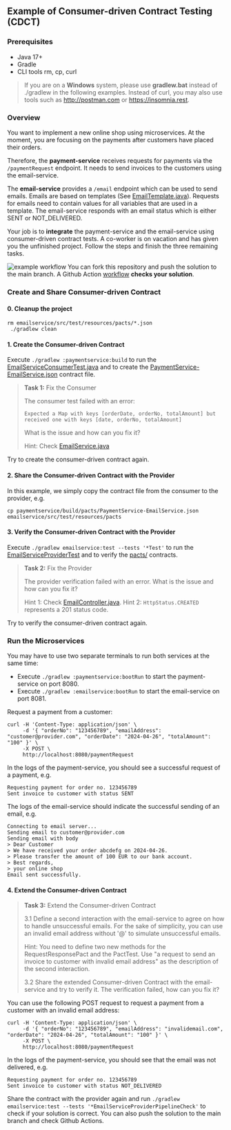 ## Example of Consumer-driven Contract Testing (CDCT)

### Prerequisites

- Java 17+
- Gradle
- CLI tools rm, cp, curl

> If you are on a **Windows** system, please use **gradlew.bat** instead of ./gradlew in the following examples. 
> Instead of curl, you may also use tools such as http://postman.com or https://insomnia.rest. 

### Overview

You want to implement a new online shop using microservices. 
At the moment, you are focusing on the payments after customers have placed their orders. 

Therefore, the **payment-service** receives requests for payments via the `/paymentRequest` endpoint. It needs to send invoices to the customers using the email-service.

The **email-service** provides a `/email` endpoint which can be used to send emails. Emails are based on templates (See [EmailTemplate.java](emailservice/src/main/java/com/github/kfoegen/cdct/emailservice/EmailTemplate.java)). Requests for emails need to contain values for all variables that are used in a template. The email-service responds with an email status which is either SENT or NOT_DELIVERED.

Your job is to **integrate** the payment-service and the email-service using consumer-driven contract tests. 
A co-worker is on vacation and has given you the unfinished project.
Follow the steps and finish the three remaining tasks. 

![example workflow](https://github.com/kfoegen/cdct/actions/workflows/pipeline.yaml/badge.svg)
You can fork this repository and push the solution to the main branch.
A Github Action [workflow](https://github.com/kfoegen/cdct/actions/workflows/pipeline.yaml) **checks your solution**.

### Create and Share Consumer-driven Contract

#### 0. Cleanup the project

```shell
rm emailservice/src/test/resources/pacts/*.json
 ./gradlew clean
```
#### 1. Create the Consumer-driven Contract

Execute `./gradlew :paymentservice:build` to run the [EmailServiceConsumerTest.java](paymentservice/src/test/java/com/github/kfoegen/cdct/paymentservice/email/EmailServiceConsumerTest.java) and to create the [PaymentService-EmailService.json](paymentservice/build/pacts/PaymentService-EmailService.json) contract file.

> **Task 1:** Fix the Consumer
> 
> The consumer test failed with an error:
> 
> ```Expected a Map with keys [orderDate, orderNo, totalAmount] but received one with keys [date, orderNo, totalAmount]```
>
> What is the issue and how can you fix it?
> 
> Hint: Check [EmailService.java](paymentservice/src/main/java/com/github/kfoegen/cdct/paymentservice/email/EmailService.java)
> 
Try to create the consumer-driven contract again.

#### 2. Share the Consumer-driven Contract with the Provider

In this example, we simply copy the contract file from the consumer to the provider, e.g. 
```shell
cp paymentservice/build/pacts/PaymentService-EmailService.json emailservice/src/test/resources/pacts
```

#### 3. Verify the Consumer-driven Contract with the Provider

Execute `./gradlew emailservice:test --tests '*Test'` to run the [EmailServiceProviderTest](emailservice/src/test/java/com/github/kfoegen/cdct/emailservice/EmailServiceProviderTest.java) and to verify the [pacts/](emailservice/src/test/resources/pacts/) contracts.

> **Task 2:** Fix the Provider
>
> The provider verification failed with an error. What is the issue and how can you fix it?
>
> Hint 1: Check [EmailController.java](emailservice/src/main/java/com/github/kfoegen/cdct/emailservice/EmailController.java). 
> Hint 2: `HttpStatus.CREATED` represents a 201 status code.

Try to verify the consumer-driven contract again.

### Run the Microservices

You may have to use two separate terminals to run both services at the same time:
- Execute `./gradlew :paymentservice:bootRun` to start the payment-service on port 8080.
- Execute `./gradlew :emailservice:bootRun` to start the email-service on port 8081.

Request a payment from a customer:
```shell
curl -H 'Content-Type: application/json' \
     -d '{ "orderNo": "123456789", "emailAddress": "customer@provider.com", "orderDate": "2024-04-26", "totalAmount": "100" }' \
     -X POST \
     http://localhost:8080/paymentRequest
```

In the logs of the payment-service, you should see a successful request of a payment, e.g. 
 ```
Requesting payment for order no. 123456789
Sent invoice to customer with status SENT
```

The logs of the email-service should indicate the successful sending of an email, e.g.
```
Connecting to email server...
Sending email to customer@provider.com
Sending email with body 
> Dear Customer
> We have received your order abcdefg on 2024-04-26.
> Please transfer the amount of 100 EUR to our bank account.
> Best regards,
> your online shop
Email sent successfully.
```

#### 4. Extend the Consumer-driven Contract

> **Task 3:** Extend the Consumer-driven Contract
>
> 3.1 Define a second interaction with the email-service to agree on how to handle unsuccessful emails. For the sake of simplicity, you can use an invalid email address without '@' to simulate unsuccessful emails.
> 
> Hint: You need to define two new methods for the RequestResponsePact and the PactTest. Use
> "a request to send an invoice to customer with invalid email address" as the description of the second interaction.
> 
> 3.2 Share the extended Consumer-driven Contract with the email-service and try to verify it. The verification failed, how can you fix it? 

You can use the following POST request to request a payment from a customer with an invalid email address:
```shell
curl -H 'Content-Type: application/json' \
     -d '{ "orderNo": "123456789", "emailAddress": "invalidemail.com", "orderDate": "2024-04-26", "totalAmount": "100" }' \
     -X POST \
     http://localhost:8080/paymentRequest
```

In the logs of the payment-service, you should see that the email was not delivered, e.g.
 ```
Requesting payment for order no. 123456789
Sent invoice to customer with status NOT_DELIVERED
```

Share the contract with the provider again 
and run `./gradlew emailservice:test --tests '*EmailServiceProviderPipelineCheck'` to check if your solution is correct.
You can also push the solution to the main branch and check Github Actions.